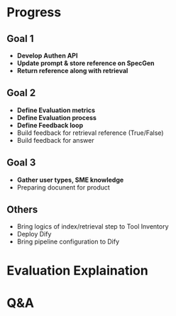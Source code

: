 # Progress
## Goal 1
- **Develop Authen API**
- **Update prompt & store reference on SpecGen**
- **Return reference along with retrieval**

## Goal 2
- **Define Evaluation metrics**
- **Define Evaluation process**
- **Define Feedback loop**
- Build feedback for retrieval reference (True/False)
- Build feedback for answer

## Goal 3
- **Gather user types, SME knowledge**
- Preparing docunent for product

## Others
- Bring logics of index/retrieval step to Tool Inventory
- Deploy Dify
- Bring pipeline configuration to Dify

# Evaluation Explaination


# Q&A
